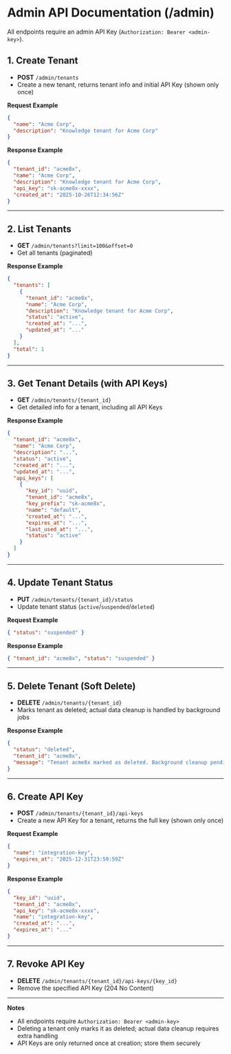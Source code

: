 # Admin API Documentation (/admin)

All endpoints require an admin API Key (`Authorization: Bearer <admin-key>`).

## 1. Create Tenant
- **POST** `/admin/tenants`
- Create a new tenant, returns tenant info and initial API Key (shown only once)

**Request Example**
```json
{
  "name": "Acme Corp",
  "description": "Knowledge tenant for Acme Corp"
}
```

**Response Example**
```json
{
  "tenant_id": "acme8x",
  "name": "Acme Corp",
  "description": "Knowledge tenant for Acme Corp",
  "api_key": "sk-acme8x-xxxx",
  "created_at": "2025-10-26T12:34:56Z"
}
```

---

## 2. List Tenants
- **GET** `/admin/tenants?limit=100&offset=0`
- Get all tenants (paginated)

**Response Example**
```json
{
  "tenants": [
    {
      "tenant_id": "acme8x",
      "name": "Acme Corp",
      "description": "Knowledge tenant for Acme Corp",
      "status": "active",
      "created_at": "...",
      "updated_at": "..."
    }
  ],
  "total": 1
}
```

---

## 3. Get Tenant Details (with API Keys)
- **GET** `/admin/tenants/{tenant_id}`
- Get detailed info for a tenant, including all API Keys

**Response Example**
```json
{
  "tenant_id": "acme8x",
  "name": "Acme Corp",
  "description": "...",
  "status": "active",
  "created_at": "...",
  "updated_at": "...",
  "api_keys": [
    {
      "key_id": "uuid",
      "tenant_id": "acme8x",
      "key_prefix": "sk-acme8x",
      "name": "default",
      "created_at": "...",
      "expires_at": "...",
      "last_used_at": "...",
      "status": "active"
    }
  ]
}
```

---

## 4. Update Tenant Status
- **PUT** `/admin/tenants/{tenant_id}/status`
- Update tenant status (`active`/`suspended`/`deleted`)

**Request Example**
```json
{ "status": "suspended" }
```

**Response Example**
```json
{ "tenant_id": "acme8x", "status": "suspended" }
```

---

## 5. Delete Tenant (Soft Delete)
- **DELETE** `/admin/tenants/{tenant_id}`
- Marks tenant as deleted; actual data cleanup is handled by background jobs

**Response Example**
```json
{
  "status": "deleted",
  "tenant_id": "acme8x",
  "message": "Tenant acme8x marked as deleted. Background cleanup pending."
}
```

---

## 6. Create API Key
- **POST** `/admin/tenants/{tenant_id}/api-keys`
- Create a new API Key for a tenant, returns the full key (shown only once)

**Request Example**
```json
{
  "name": "integration-key",
  "expires_at": "2025-12-31T23:59:59Z"
}
```

**Response Example**
```json
{
  "key_id": "uuid",
  "tenant_id": "acme8x",
  "api_key": "sk-acme8x-xxxx",
  "name": "integration-key",
  "created_at": "...",
  "expires_at": "..."
}
```

---

## 7. Revoke API Key
- **DELETE** `/admin/tenants/{tenant_id}/api-keys/{key_id}`
- Remove the specified API Key (204 No Content)

---

**Notes**
- All endpoints require `Authorization: Bearer <admin-key>`
- Deleting a tenant only marks it as deleted; actual data cleanup requires extra handling
- API Keys are only returned once at creation; store them securely
